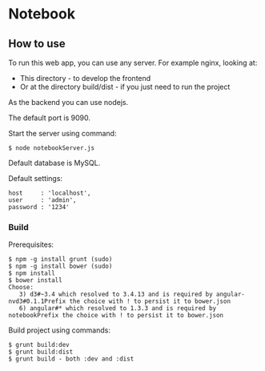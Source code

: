 # Notebook

## How to use

To run this web app, you can use any server.
For example nginx, looking at:

- This directory - to develop the frontend
- Or at the directory build/dist - if you just need to run the project




As the backend you can use nodejs.

The default port is 9090.

Start the server using command:

	$ node notebookServer.js


	
Default database is MySQL.

Default settings:

    host     : 'localhost',	    
    user     : 'admin',	    
    password : '1234'
	     

### Build

Prerequisites:

    $ npm -g install grunt (sudo)
    $ npm -g install bower (sudo)
    $ npm install
    $ bower install
    Choose: 
       3) d3#~3.4 which resolved to 3.4.13 and is required by angular-nvd3#0.1.1Prefix the choice with ! to persist it to bower.json
       6) angular#* which resolved to 1.3.3 and is required by notebookPrefix the choice with ! to persist it to bower.json


Build project using commands:

    $ grunt build:dev
    $ grunt build:dist
    $ grunt build - both :dev and :dist

